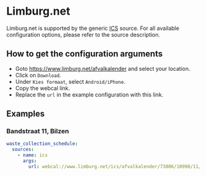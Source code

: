 # Limburg.net

Limburg.net is supported by the generic [ICS](/doc/source/ics.md) source. For all available configuration options, please refer to the source description.


## How to get the configuration arguments

- Goto <https://www.limburg.net/afvalkalender> and select your location.  
- Click on `Download`.
- Under `Kies formaat`, select `Android/iPhone`.
- Copy the webcal link.
- Replace the `url` in the example configuration with this link.

## Examples

### Bandstraat 11, Bilzen

```yaml
waste_collection_schedule:
  sources:
    - name: ics
      args:
        url: webcal://www.limburg.net/ics/afvalkalender/73006/10998/11/0
```

